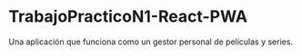 # TrabajoPracticoN1-React-PWA
Una aplicación que funciona como un gestor personal de películas y series.
